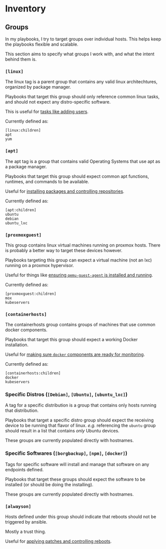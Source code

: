 # Inventory

## Groups

In my playbooks, I try to target groups over individual hosts. This helps keep the playbooks flexible and scalable. 

This section aims to specify what groups I work with, and what the intent behind them is.

### `[linux]`

The linux tag is a parent group that contains any valid linux architechtures, organized by package manager. 

Playbooks that target this group should only reference common linux tasks, and should not expect any distro-specific software.

This is useful for [tasks like adding users](../playbooks/linux-common.yml). 

Currently defined as:

```
[linux:children]
apt
yum
```

### `[apt]`

The apt tag is a group that contains valid Operating Systems that use apt as a package manager. 

Playbooks that target this group should expect common apt functions, runtimes, and commands to be available. 

Useful for [installing packages and controlling repositories](../playbooks/apt-common.yml). 

Currently defined as:

```
[apt:children]
ubuntu
debian
ubuntu_lxc
```

### `[proxmoxguest]`

This group contains linux virtual machines running on proxmox hosts. There is probably a better way to target these devices however.

Playbooks targeting this group can expect a virtual machine (not an lxc) running on a proxmox hypervisor.

Useful for things like [ensuring `qemu-guest-agent` is installed and running](../playbooks/apt-proxguest.yml). 


Currently defined as:

```
[proxmoxguest:children]
mox
kubeservers
```

### `[containerhosts]`

The containerhosts group contains groups of machines that use common docker components. 

Playbooks that target this group should expect a working Docker installation.

Useful for [making sure `docker` components are ready for monitoring](../playbooks/apt-containerhosts.yml).

Currently defined as:

```
[containerhosts:children]
docker
kubeservers
```

### Specific Distros (`[Debian]`, `[Ubuntu]`, `[ubuntu_lxc]`)

A tag for a specific distribution is a group that contains only hosts running that distribution. 

Playbooks that target a specific distro group should expect the receiving device to be running that flavor of linux. 
*e.g.* referencing the `ubuntu` group should result in a list that contains *only* Ubuntu devices.

These groups are currently populated directly with hostnames.

### Specific Softwares (`[borgbackup]`, `[npm]`, `[docker]`)

Tags for specific software will install and manage that software on any endpoints defined.

Playbooks that target these groups should expect the software to be installed (or should be doing the installing).

These groups are currently populated directly with hostnames.

### `[alwayson]`

Hosts defined under this group should indicate that reboots should not be triggered by ansible. 

Mostly a trust thing. 

Useful for [applying patches and controlling reboots](../playbooks/updates.yml).